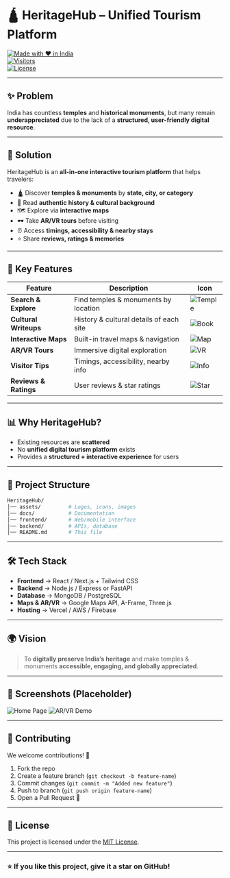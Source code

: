 # 🛕 HeritageHub – Unified Tourism Platform  

[![Made with ❤️ in India](https://img.shields.io/badge/Made%20with-❤️%20in%20India-green)](https://github.com/)  
[![Visitors](https://visitor-badge.laobi.icu/badge?page_id=heritagehub)](https://github.com/)  
[![License](https://img.shields.io/badge/License-MIT-blue.svg)](LICENSE)  

---

## ✨ Problem  
India has countless **temples** and **historical monuments**, but many remain **underappreciated** due to the lack of a **structured, user-friendly digital resource**.  

---

## 🚀 Solution  
HeritageHub is an **all-in-one interactive tourism platform** that helps travelers:  

- 🛕 Discover **temples & monuments** by **state, city, or category**  
- 📖 Read **authentic history & cultural background**  
- 🗺️ Explore via **interactive maps**  
- 🕶️ Take **AR/VR tours** before visiting  
- ⏰ Access **timings, accessibility & nearby stays**  
- ⭐ Share **reviews, ratings & memories**  

---

## 🔑 Key Features  

| Feature | Description | Icon |
|---------|-------------|------|
| **Search & Explore** | Find temples & monuments by location | ![Temple](https://img.icons8.com/ios-filled/40/temple.png) |
| **Cultural Writeups** | History & cultural details of each site | ![Book](https://img.icons8.com/ios-filled/40/book.png) |
| **Interactive Maps** | Built-in travel maps & navigation | ![Map](https://img.icons8.com/ios-filled/40/map.png) |
| **AR/VR Tours** | Immersive digital exploration | ![VR](https://img.icons8.com/ios-filled/40/virtual-reality.png) |
| **Visitor Tips** | Timings, accessibility, nearby info | ![Info](https://img.icons8.com/ios-filled/40/info.png) |
| **Reviews & Ratings** | User reviews & star ratings | ![Star](https://img.icons8.com/ios-filled/40/star.png) |

---

## 📊 Why HeritageHub?  

- Existing resources are **scattered**  
- No **unified digital tourism platform** exists  
- Provides a **structured + interactive experience** for users  

---

## 📂 Project Structure  

```bash
HeritageHub/
│── assets/         # Logos, icons, images
│── docs/           # Documentation
│── frontend/       # Web/mobile interface
│── backend/        # APIs, database
│── README.md       # This file
````

---

## 🛠️ Tech Stack

* **Frontend** → React / Next.js + Tailwind CSS
* **Backend** → Node.js / Express or FastAPI
* **Database** → MongoDB / PostgreSQL
* **Maps & AR/VR** → Google Maps API, A-Frame, Three.js
* **Hosting** → Vercel / AWS / Firebase

---

## 🌍 Vision

> To **digitally preserve India’s heritage** and make temples & monuments **accessible, engaging, and globally appreciated**.

---

## 📸 Screenshots (Placeholder)

![Home Page]()
![AR/VR Demo]()

---

## 🤝 Contributing

We welcome contributions! 🎉

1. Fork the repo
2. Create a feature branch (`git checkout -b feature-name`)
3. Commit changes (`git commit -m "Added new feature"`)
4. Push to branch (`git push origin feature-name`)
5. Open a Pull Request 🚀

---

## 📜 License

This project is licensed under the [MIT License](LICENSE).

---

### ⭐ If you like this project, give it a star on GitHub!

```
